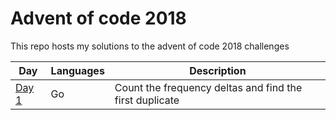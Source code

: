 # Advent of code 2018

This repo hosts my solutions to the advent of code 2018 challenges

| Day           | Languages | Description                                             |
| ------------- | --------- | ------------------------------------------------------- |
| [Day 1](day1) | Go        | Count the frequency deltas and find the first duplicate | 